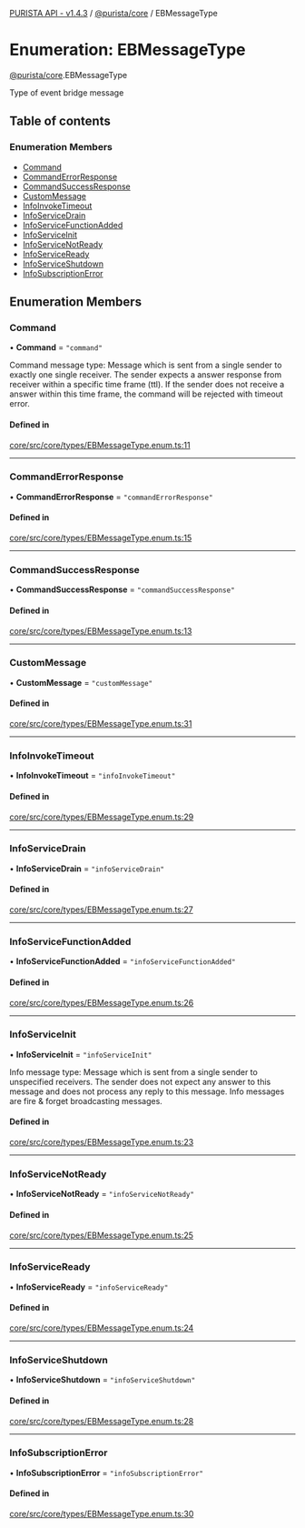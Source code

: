 [PURISTA API - v1.4.3](../README.md) / [@purista/core](../modules/purista_core.md) / EBMessageType

# Enumeration: EBMessageType

[@purista/core](../modules/purista_core.md).EBMessageType

Type of event bridge message

## Table of contents

### Enumeration Members

- [Command](purista_core.EBMessageType.md#command)
- [CommandErrorResponse](purista_core.EBMessageType.md#commanderrorresponse)
- [CommandSuccessResponse](purista_core.EBMessageType.md#commandsuccessresponse)
- [CustomMessage](purista_core.EBMessageType.md#custommessage)
- [InfoInvokeTimeout](purista_core.EBMessageType.md#infoinvoketimeout)
- [InfoServiceDrain](purista_core.EBMessageType.md#infoservicedrain)
- [InfoServiceFunctionAdded](purista_core.EBMessageType.md#infoservicefunctionadded)
- [InfoServiceInit](purista_core.EBMessageType.md#infoserviceinit)
- [InfoServiceNotReady](purista_core.EBMessageType.md#infoservicenotready)
- [InfoServiceReady](purista_core.EBMessageType.md#infoserviceready)
- [InfoServiceShutdown](purista_core.EBMessageType.md#infoserviceshutdown)
- [InfoSubscriptionError](purista_core.EBMessageType.md#infosubscriptionerror)

## Enumeration Members

### Command

• **Command** = ``"command"``

Command message type:
Message which is sent from a single sender to exactly one single receiver.
The sender expects a answer response from receiver within a specific time frame (ttl).
If the sender does not receive a answer within this time frame, the command will be rejected with timeout error.

#### Defined in

[core/src/core/types/EBMessageType.enum.ts:11](https://github.com/sebastianwessel/purista/blob/c89c5bf/packages/core/src/core/types/EBMessageType.enum.ts#L11)

___

### CommandErrorResponse

• **CommandErrorResponse** = ``"commandErrorResponse"``

#### Defined in

[core/src/core/types/EBMessageType.enum.ts:15](https://github.com/sebastianwessel/purista/blob/c89c5bf/packages/core/src/core/types/EBMessageType.enum.ts#L15)

___

### CommandSuccessResponse

• **CommandSuccessResponse** = ``"commandSuccessResponse"``

#### Defined in

[core/src/core/types/EBMessageType.enum.ts:13](https://github.com/sebastianwessel/purista/blob/c89c5bf/packages/core/src/core/types/EBMessageType.enum.ts#L13)

___

### CustomMessage

• **CustomMessage** = ``"customMessage"``

#### Defined in

[core/src/core/types/EBMessageType.enum.ts:31](https://github.com/sebastianwessel/purista/blob/c89c5bf/packages/core/src/core/types/EBMessageType.enum.ts#L31)

___

### InfoInvokeTimeout

• **InfoInvokeTimeout** = ``"infoInvokeTimeout"``

#### Defined in

[core/src/core/types/EBMessageType.enum.ts:29](https://github.com/sebastianwessel/purista/blob/c89c5bf/packages/core/src/core/types/EBMessageType.enum.ts#L29)

___

### InfoServiceDrain

• **InfoServiceDrain** = ``"infoServiceDrain"``

#### Defined in

[core/src/core/types/EBMessageType.enum.ts:27](https://github.com/sebastianwessel/purista/blob/c89c5bf/packages/core/src/core/types/EBMessageType.enum.ts#L27)

___

### InfoServiceFunctionAdded

• **InfoServiceFunctionAdded** = ``"infoServiceFunctionAdded"``

#### Defined in

[core/src/core/types/EBMessageType.enum.ts:26](https://github.com/sebastianwessel/purista/blob/c89c5bf/packages/core/src/core/types/EBMessageType.enum.ts#L26)

___

### InfoServiceInit

• **InfoServiceInit** = ``"infoServiceInit"``

Info message type:
Message which is sent from a single sender to unspecified receivers.
The sender does not expect any answer to this message and does not process any reply to this message.
Info messages are fire & forget broadcasting messages.

#### Defined in

[core/src/core/types/EBMessageType.enum.ts:23](https://github.com/sebastianwessel/purista/blob/c89c5bf/packages/core/src/core/types/EBMessageType.enum.ts#L23)

___

### InfoServiceNotReady

• **InfoServiceNotReady** = ``"infoServiceNotReady"``

#### Defined in

[core/src/core/types/EBMessageType.enum.ts:25](https://github.com/sebastianwessel/purista/blob/c89c5bf/packages/core/src/core/types/EBMessageType.enum.ts#L25)

___

### InfoServiceReady

• **InfoServiceReady** = ``"infoServiceReady"``

#### Defined in

[core/src/core/types/EBMessageType.enum.ts:24](https://github.com/sebastianwessel/purista/blob/c89c5bf/packages/core/src/core/types/EBMessageType.enum.ts#L24)

___

### InfoServiceShutdown

• **InfoServiceShutdown** = ``"infoServiceShutdown"``

#### Defined in

[core/src/core/types/EBMessageType.enum.ts:28](https://github.com/sebastianwessel/purista/blob/c89c5bf/packages/core/src/core/types/EBMessageType.enum.ts#L28)

___

### InfoSubscriptionError

• **InfoSubscriptionError** = ``"infoSubscriptionError"``

#### Defined in

[core/src/core/types/EBMessageType.enum.ts:30](https://github.com/sebastianwessel/purista/blob/c89c5bf/packages/core/src/core/types/EBMessageType.enum.ts#L30)
